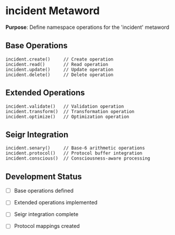 # incident Metaword

**Purpose**: Define namespace operations for the 'incident' metaword

## Base Operations

```hyphos
incident.create()     // Create operation
incident.read()       // Read operation  
incident.update()     // Update operation
incident.delete()     // Delete operation
```

## Extended Operations

```hyphos
incident.validate()   // Validation operation
incident.transform()  // Transformation operation
incident.optimize()   // Optimization operation
```

## Seigr Integration

```hyphos
incident.senary()     // Base-6 arithmetic operations
incident.protocol()   // Protocol buffer integration
incident.conscious()  // Consciousness-aware processing
```

## Development Status

- [ ] Base operations defined
- [ ] Extended operations implemented  
- [ ] Seigr integration complete
- [ ] Protocol mappings created

